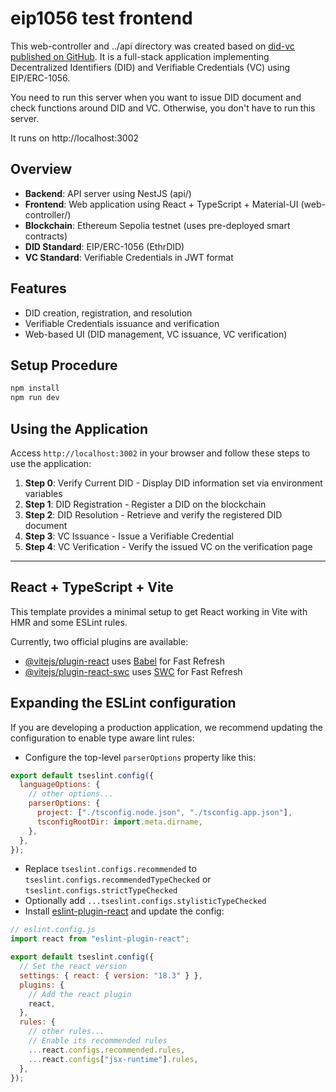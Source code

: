 # eip1056 test frontend

This web-controller and ../api directory was created based on [did-vc published on GitHub](https://github.com/ka-sasaki-sti/did-vc). It is a full-stack application implementing Decentralized Identifiers (DID) and Verifiable Credentials (VC) using EIP/ERC-1056.

You need to run this server when you want to issue DID document and check functions around DID and VC. Otherwise, you don't have to run this server.

It runs on http://localhost:3002

## Overview

- **Backend**: API server using NestJS (api/)
- **Frontend**: Web application using React + TypeScript + Material-UI (web-controller/)
- **Blockchain**: Ethereum Sepolia testnet (uses pre-deployed smart contracts)
- **DID Standard**: EIP/ERC-1056 (EthrDID)
- **VC Standard**: Verifiable Credentials in JWT format

## Features

- DID creation, registration, and resolution
- Verifiable Credentials issuance and verification
- Web-based UI (DID management, VC issuance, VC verification)


## Setup Procedure

```bash
npm install
npm run dev
```

## Using the Application

Access `http://localhost:3002` in your browser and follow these steps to use the application:

1. **Step 0**: Verify Current DID - Display DID information set via environment variables
2. **Step 1**: DID Registration - Register a DID on the blockchain
3. **Step 2**: DID Resolution - Retrieve and verify the registered DID document
4. **Step 3**: VC Issuance - Issue a Verifiable Credential
5. **Step 4**: VC Verification - Verify the issued VC on the verification page


-------

## React + TypeScript + Vite

This template provides a minimal setup to get React working in Vite with HMR and some ESLint rules.

Currently, two official plugins are available:

- [@vitejs/plugin-react](https://github.com/vitejs/vite-plugin-react/blob/main/packages/plugin-react/README.md) uses [Babel](https://babeljs.io/) for Fast Refresh
- [@vitejs/plugin-react-swc](https://github.com/vitejs/vite-plugin-react-swc) uses [SWC](https://swc.rs/) for Fast Refresh

## Expanding the ESLint configuration

If you are developing a production application, we recommend updating the configuration to enable type aware lint rules:

- Configure the top-level `parserOptions` property like this:

```js
export default tseslint.config({
  languageOptions: {
    // other options...
    parserOptions: {
      project: ["./tsconfig.node.json", "./tsconfig.app.json"],
      tsconfigRootDir: import.meta.dirname,
    },
  },
});
```

- Replace `tseslint.configs.recommended` to `tseslint.configs.recommendedTypeChecked` or `tseslint.configs.strictTypeChecked`
- Optionally add `...tseslint.configs.stylisticTypeChecked`
- Install [eslint-plugin-react](https://github.com/jsx-eslint/eslint-plugin-react) and update the config:

```js
// eslint.config.js
import react from "eslint-plugin-react";

export default tseslint.config({
  // Set the react version
  settings: { react: { version: "18.3" } },
  plugins: {
    // Add the react plugin
    react,
  },
  rules: {
    // other rules...
    // Enable its recommended rules
    ...react.configs.recommended.rules,
    ...react.configs["jsx-runtime"].rules,
  },
});
```
